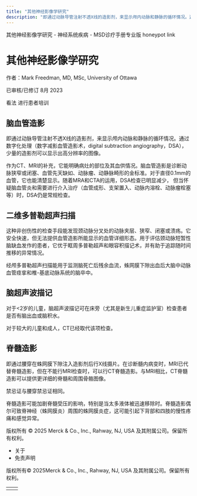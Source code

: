 ```yaml
---
title: "其他神经影像学研究"
description: "即通过动脉导管注射不透X线的造影剂，来显示颅内动脉和静脉的循环情况。通过数字化处理（数字减影血管造影术，digital subtraction angiography，DSA），少量的造影剂可以显示出高分辨率的图像。"
---
```


﻿其他神经影像学研究 \- 神经系统疾病 \- MSD诊疗手册专业版 honeypot link

# 其他神经影像学研究

作者：Mark Freedman, MD, MSc, University of Ottawa

已审核/已修订 8月 2023

看法 进行患者培训

## 脑血管造影

即通过动脉导管注射不透X线的造影剂，来显示颅内动脉和静脉的循环情况。通过数字化处理（数字减影血管造影术，digital subtraction angiography，DSA），少量的造影剂可以显示出高分辨率的图像。

作为CT、MRI的补充，它能明确病灶的部位及其血供情况。脑血管造影是诊断动脉狭窄或闭塞、血管先天缺如、动脉瘤、动静脉畸形的金标准。对于直径0.1mm的血管，它也能清楚显示。随着MRA和CTA的运用，DSA检查已明显减少， 但当怀疑脑血管炎和需要进行介入治疗（血管成形、支架置入、动脉内溶栓、动脉瘤栓塞等）时，DSA仍是常规检查。

## 二维多普勒超声扫描

这种非创伤性的检查手段能发现颈动脉分叉处的动脉夹层、狭窄、闭塞或溃疡。它安全快速，但无法提供血管造影所能显示的血管详细形态。用于评估颈动脉短暂性脑缺血发作的患者，它优于眶周多普勒超声和眼容积描记术，并有助于追踪随时间推移的异常情况。

经颅多普勒超声扫描能用于监测脑死亡后残余血流，蛛网膜下隙出血后大脑中动脉血管痉挛和椎-基底动脉系统的脑卒中。

## 脑超声波描记

对于<2岁的儿童，脑超声波描记可在床旁（尤其是新生儿重症监护室）检查患者是否有脑出血或脑积水。

对于较大的儿童和成人，CT已经取代该项检查。

## 脊髓造影

即通过腰穿在蛛网膜下隙注入造影剂后行X线摄片。在诊断髓内病变时，MRI已代替脊髓造影，但在不能行MRI检查时，可以行CT脊髓造影。与MRI相比，CT脊髓造影可以提供更详细的脊髓和周围骨骼图像。

禁忌证与腰穿禁忌证相同。

脊髓造影可能加剧脊髓受压的影响，特别是当太多液体被迅速移除时。脊髓造影偶尔可致脊神经（蛛网膜炎）周围的蛛网膜炎症，这可能引起下背部和四肢的慢性疼痛和感觉异常。



版权所有 © 2025
Merck & Co., Inc., Rahway, NJ, USA 及其附属公司。保留所有权利。

- 关于
- 免责声明

版权所有© 2025Merck & Co., Inc., Rahway, NJ, USA 及其附属公司。保留所有权利。

|     |     |
| --- | --- |
|  |  |